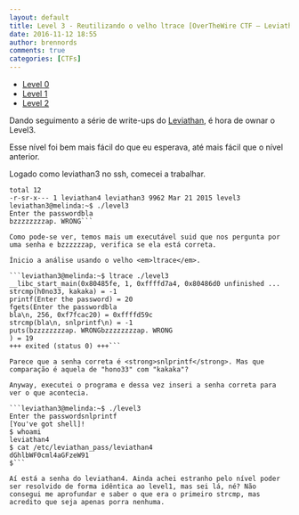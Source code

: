```yaml
---
layout: default
title: Level 3 - Reutilizando o velho ltrace [OverTheWire CTF – Leviathan] write-up
date: 2016-11-12 18:55
author: brennords
comments: true
categories: [CTFs]
---
```

<ul>
    <li><a href="https://brenn0.wordpress.com/2016/11/02/level-1-overthewire-ctf-leviathan-write-up/">Level 0</a></li>
    <li><a href="https://brenn0.wordpress.com/2016/11/02/level-1-overthewire-ctf-leviathan-write-up/">Level 1</a></li>
    <li><a href="https://brenn0.wordpress.com/2016/11/06/level-2-overthewire-ctf-leviathan-write-up/">Level 2</a></li>
</ul>

Dando seguimento a série de write-ups do <a href="http://overthewire.org/wargames/leviathan/">Leviathan</a>, é hora de ownar o Level3.

Esse nível foi bem mais fácil do que eu esperava, até mais fácil que o nível anterior.

Logado como leviathan3 no ssh, comecei a trabalhar.

```leviathan3@melinda:~$ ls -l
total 12
-r-sr-x--- 1 leviathan4 leviathan3 9962 Mar 21 2015 level3
leviathan3@melinda:~$ ./level3
Enter the passwordbla
bzzzzzzzzap. WRONG```

Como pode-se ver, temos mais um executável suid que nos pergunta por uma senha e bzzzzzzap, verifica se ela está correta.

Ínicio a análise usando o velho <em>ltrace</em>.

```leviathan3@melinda:~$ ltrace ./level3
__libc_start_main(0x80485fe, 1, 0xffffd7a4, 0x80486d0 unfinished ...
strcmp(h0no33, kakaka) = -1
printf(Enter the password) = 20
fgets(Enter the passwordbla
bla\n, 256, 0xf7fcac20) = 0xffffd59c
strcmp(bla\n, snlprintf\n) = -1
puts(bzzzzzzzzap. WRONGbzzzzzzzzap. WRONG
) = 19
+++ exited (status 0) +++```

Parece que a senha correta é <strong>snlprintf</strong>. Mas que comparação é aquela de "hono33" com "kakaka"?

Anyway, executei o programa e dessa vez inseri a senha correta para ver o que acontecia.

```leviathan3@melinda:~$ ./level3
Enter the passwordsnlprintf
[You've got shell]!
$ whoami
leviathan4
$ cat /etc/leviathan_pass/leviathan4
dGhlbWF0cml4aGFzeW91
$```

Aí está a senha do leviathan4. Ainda achei estranho pelo nível poder ser resolvido de forma idêntica ao level1, mas sei lá, né? Não consegui me aprofundar e saber o que era o primeiro strcmp, mas acredito que seja apenas porra nenhuma.


